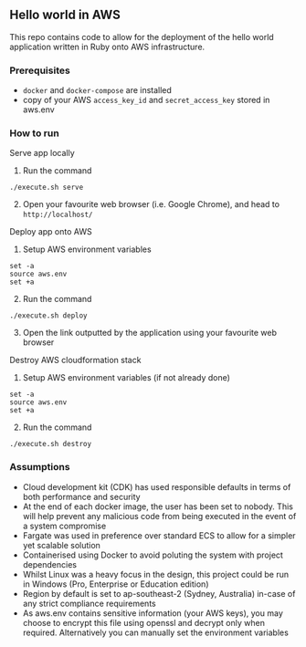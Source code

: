 ## Hello world in AWS
This repo contains code to allow for the deployment of the hello world application written in Ruby onto AWS infrastructure.

### Prerequisites
- ```docker``` and ```docker-compose``` are installed
- copy of your AWS ```access_key_id``` and ```secret_access_key``` stored in aws.env

### How to run

Serve app locally

1. Run the command
```
./execute.sh serve
```

2. Open your favourite web browser (i.e. Google Chrome), and head to ```http://localhost/```

Deploy app onto AWS

1. Setup AWS environment variables
```
set -a
source aws.env
set +a
```

2. Run the command
```
./execute.sh deploy
```

3. Open the link outputted by the application using your favourite web browser

Destroy AWS cloudformation stack

1. Setup AWS environment variables (if not already done)
```
set -a
source aws.env
set +a
```

2. Run the command
```
./execute.sh destroy
```

### Assumptions
- Cloud development kit (CDK) has used responsible defaults in terms of both performance and security
- At the end of each docker image, the user has been set to nobody. This will help prevent any malicious code from being executed in the event of a system compromise
- Fargate was used in preference over standard ECS to allow for a simpler yet scalable solution
- Containerised using Docker to avoid poluting the system with project dependencies
- Whilst Linux was a heavy focus in the design, this project could be run in Windows (Pro, Enterprise or Education edition)
- Region by default is set to ap-southeast-2 (Sydney, Australia) in-case of any strict compliance requirements
- As aws.env contains sensitive information (your AWS keys), you may choose to encrypt this file using openssl and decrypt only when required. Alternatively you can manually set the environment variables
